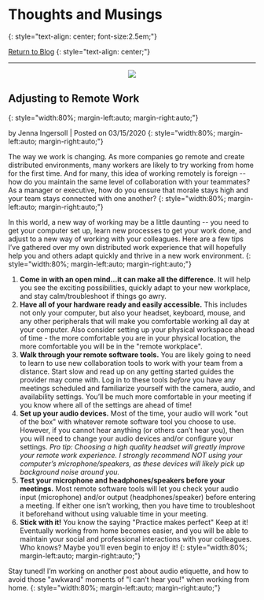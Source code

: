 # Thoughts and Musings
{: style="text-align: center; font-size:2.5em;"}

[Return to Blog](overview.html)
{: style="text-align: center;"}

---

<p style="width:80%; margin-left:auto; margin-right:auto; text-align:center;"><img src="remote-work.png" /></p>

## Adjusting to Remote Work
{: style="width:80%; margin-left:auto; margin-right:auto;"}

by Jenna Ingersoll | Posted on 03/15/2020
{: style="width:80%; margin-left:auto; margin-right:auto;"}

The way we work is changing. As more companies go remote and create distributed environments, many workers are likely to try working from home for the first time. And for many, this idea of working remotely is foreign -- how do you maintain the same level of collaboration with your teammates? As a manager or executive, how do you ensure that morale stays high and your team stays connected with one another? 
{: style="width:80%; margin-left:auto; margin-right:auto;"}

In this world, a new way of working may be a little daunting -- you need to get your computer set up, learn new processes to get your work done, and adjust to a new way of working with your colleagues. Here are a few tips I’ve gathered over my own distributed work experience that will hopefully help you and others adapt quickly and thrive in a new work environment. 
{: style="width:80%; margin-left:auto; margin-right:auto;"}

1. **Come in with an open mind…it can make all the difference.** It will help you see the exciting possibilities, quickly adapt to your new workplace, and stay calm/troubleshoot if things go awry.
2. **Have all of your hardware ready and easily accessible.** This includes not only your computer, but also your headset, keyboard, mouse, and any other peripherals that will make you comfortable working all day at your computer. Also consider setting up your physical workspace ahead of time - the more comfortable you are in your physical location, the more comfortable you will be in the "remote workplace".
3. **Walk through your remote software tools.** You are likely going to need to learn to use new collaboration tools to work with your team from a distance. Start slow and read up on any getting started guides the provider may come with. Log in to these tools *before* you have any meetings scheduled and familiarize yourself with the camera, audio, and availability settings. You’ll be much more comfortable in your meeting if you know where all of the settings are ahead of time! 
4. **Set up your audio devices.** Most of the time, your audio will work "out of the box" with whatever remote software tool you choose to use. However, if you cannot hear anything (or others can’t hear you), then you will need to change your audio devices and/or configure your settings. *Pro tip: Choosing a high quality headset will greatly improve your remote work experience. I strongly recommend NOT using your computer’s microphone/speakers, as these devices will likely pick up background noise around you.*
5. **Test your microphone and headphones/speakers before your meetings.** Most remote software tools will let you check your audio input (microphone) and/or output (headphones/speaker) before entering a meeting. If either one isn’t working, then you have time to troubleshoot it beforehand without using valuable time in your meeting.
6. **Stick with it!** You know the saying "Practice makes perfect" Keep at it! Eventually working from home becomes easier, and you will be able to maintain your social and professional interactions with your colleagues. Who knows? Maybe you'll even begin to enjoy it!
{: style="width:80%; margin-left:auto; margin-right:auto;"}

Stay tuned! I’m working on another post about audio etiquette, and how to avoid those "awkward" moments of "I can’t hear you!" when working from home. 
{: style="width:80%; margin-left:auto; margin-right:auto;"}
